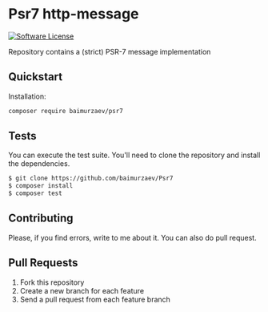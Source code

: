 # Psr7 http-message

[![Software License](https://img.shields.io/badge/license-MIT-brightgreen.svg?style=flat-square)](LICENSE.md)

Repository contains a (strict) PSR-7 message implementation

## Quickstart

Installation:

```bash
composer require baimurzaev/psr7
```

## Tests

You can execute the test suite. You'll need to clone the repository and install the dependencies.

```bash
$ git clone https://github.com/baimurzaev/Psr7
$ composer install
$ composer test
```

## Contributing
Please, if you find errors, write to me about it. You can also do pull request.

## Pull Requests
1. Fork this repository
2. Create a new branch for each feature 
3. Send a pull request from each feature branch

